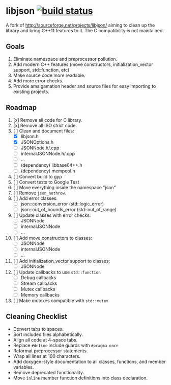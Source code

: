 libjson [![build status](https://travis-ci.org/NatalieWolfe/libjson.svg)](https://travis-ci.org/NatalieWolfe/libjson/builds#)
=======

A fork of http://sourceforge.net/projects/libjson/ aiming to clean up the library and bring C++11
features to it. The C compatibility is not maintained.


Goals
-----

1. Eliminate namespace and preprocessor pollution.
2. Add modern C++ features (move constructors, initialization_vector support, std::function, etc)
3. Make source code more readable.
4. Add more error checks.
5. Provide amalgamation header and source files for easy importing to existing projects.


Roadmap
-------

1. [x] Remove all code for C library.
2. [x] Remove all ISO strict code.
3. [ ] Clean and document files:
    - [x] libjson.h
    - [x] JSONOptions.h
    - [ ] JSONNode.h/.cpp
    - [ ] internalJSONNode.h/.cpp
    - [ ] ...
    - [ ] (dependency) libbase64++.h
    - [ ] (dependency) mempool.h
4. [ ] Convert build to gyp
5. [ ] Convert tests to Google Test
6. [ ] Move everything inside the namespace "json"
7. [ ] Remove `json_nothrow`.
8. [ ] Add error classes.
    - [ ] json::conversion_error (std::logic_error)
    - [ ] json::out_of_bounds_error (std::out_of_range)
9. [ ] Update classes with error checks:
    - [ ] JSONNode
    - [ ] internalJSONNode
    - [ ] ...
10. [ ] Add move constructors to classes:
    - [ ] JSONNode
    - [ ] internalJSONNode
    - [ ] ...
11. [ ] Add initialization_vector support to classes:
    - [ ] JSONNode
12. [ ] Update callbacks to use `std::function`
    - [ ] Debug callbacks
    - [ ] Stream callbacks
    - [ ] Mutex callbacks
    - [ ] Memory callbacks
13. [ ] Make mutexes compatible with `std::mutex`


Cleaning Checklist
------------------

- Convert tabs to spaces.
- Sort included files alphabetically.
- Align all code at 4-space tabs.
- Replace `#define` include guards with `#pragma once`
- Reformat preprocessor statements.
- Wrap all lines at 100 characters.
- Add doxygen-style documentation to all classes, functions, and member variables.
- Remove deprecated functionality.
- Move `inline` member function definitions into class declaration.
